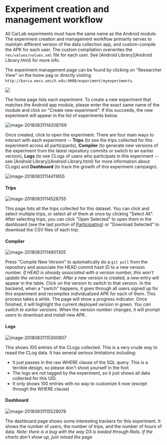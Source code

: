 # Experiment creation and management workflow

All CarLab experiments must have the same name as the Android module. The experiment creation and management workflow primarily serves to maintain different version of the data collection app, and custom-compile the APK for each user. The custom compilation overwrites the `res/values/values.xml` file for each user. See [Android Library](Android Library.html) for more info.

The experiment management page can be found by clicking on "Researcher View" on the home pag or directly visiting `http://barca.eecs.umich.edu:9000/experiment/myexperiments`.

![](images/homepage.png)



The home page lists each experiment. To create a new experiment that matches the Android app module, please enter the exact same name of the module and click on "Create new experiment". If this succeeds, the new experiment will appear in the list of experiments below.



![image-20180831114208769](images/creation01.png)

Once created, click to open the experiment. There are four main ways to interact with each experiment -- **Trips** (to see the trips collected for this experiment across all participants), **Compiler** (to generate new versions of the experiment from the latest repository commits or switch to an earlier version), **Logs** (to see CLogs of users who participate in this experiment -- see [Android Library](Android Library.html) for more information about CLogs) and **Dashboard**  (to track the growth of this experiment campaign).



![image-20180831114411655](images/creation02.png)

#### Trips

![image-20180831114528755](images/creation-trips.png)

This page lists all the trips collected for this dataset. You can click and select multiple trips, or select all of them at once by clicking "Select All". After selecting trips, you can click "Open Selected" to open them in the dashboard (see the last portion of [Participating](Participating.html)) or "Download Selected" to download the CSV files of each trip. 



#### Compiler

![image-20180831114901305](images/compile03.png)

Press "Compile New Version" to automatically do a `git pull` from the repository and associate the HEAD commit hash ID to a new version number. *If HEAD is already associated with a version number, this won't update the version number*. After a new version is created, a new entry will appear in the table. Click on the version to switch to that version. In the backend, when a "switch" happens, it goes through all users signed up for this experiment and recompiles individualized APK for each of them. This process takes a while. The page will show a progress indicator. Once finished, it will highlight the current deployed version in green. *You can switch to earlier versions*. When the version number changes, it will prompt users to download and install new APK.



#### Logs

![image-20180831115300807](images/logs.png)

This shows 100 entries of the CLogs collected. This is a very crude way to reaad the CLog data. It has several serious limitations including:

* It just passes in the raw WHERE clause of the SQL query. This is a terrible design, so please don't shoot yourself in the foot
* The logs are not tagged by the experiment, so it just shows all data collected for this UID. 
* It only shows 100 entries with no way to customize it now (except through the WHERE clause)





#### Dashboard

![image-20180831115529078](images/dashboard-experiment.png)

The dashboard page shows some interesting trackers for this experiment. It shows the number of users, the number of trips, and the number of hours of data. *Note: there is a bug with the way D3 is loaded through Rails. If the charts don't show up, just reload the page*

